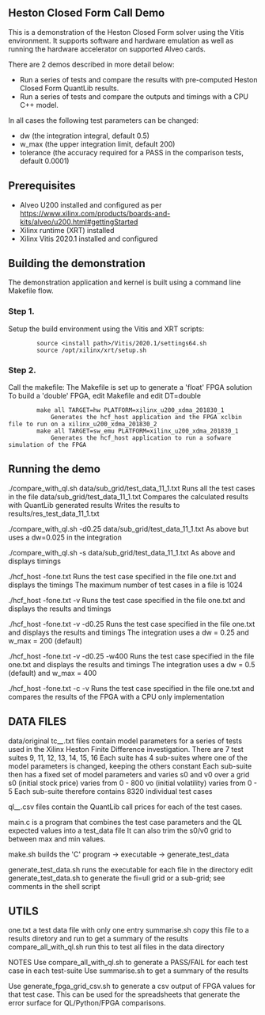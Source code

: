 ## Heston Closed Form Call Demo
This is a demonstration of the Heston Closed Form solver using the Vitis environment.  It supports software and hardware emulation as well as running the hardware accelerator on supported Alveo cards.

There are 2 demos described in more detail below:
- Run a series of tests and compare the results with pre-computed Heston Closed Form QuantLib results.
- Run a series of tests and compare the outputs and timings with a CPU C++ model.

In all cases the following test parameters can be changed:
- dw (the integration integral, default 0.5)
- w_max (the upper integration limit, default 200)
- tolerance (the accuracy required for a PASS in the comparison tests, default 0.0001)

## Prerequisites
- Alveo U200 installed and configured as per https://www.xilinx.com/products/boards-and-kits/alveo/u200.html#gettingStarted
- Xilinx runtime (XRT) installed
- Xilinx Vitis 2020.1 installed and configured

## Building the demonstration
The demonstration application and kernel is built using a command line Makefile flow.

### Step 1.
Setup the build environment using the Vitis and XRT scripts:

            source <install path>/Vitis/2020.1/settings64.sh
            source /opt/xilinx/xrt/setup.sh

### Step 2.
Call the makefile:
The Makefile is set up to generate a 'float' FPGA solution
To build a 'double' FPGA, edit Makefile and edit DT=double

            make all TARGET=hw PLATFORM=xilinx_u200_xdma_201830_1
                Generates the hcf_host application and the FPGA xclbin file to run on a xilinx_u200_xdma_201830_2 
            make all TARGET=sw_emu PLATFORM=xilinx_u200_xdma_201830_1
                Generates the hcf_host application to run a sofware simulation of the FPGA


## Running the demo
./compare_with_ql.sh data/sub_grid/test_data_11_1.txt 
Runs all the test cases in the file data/sub_grid/test_data_11_1.txt
Compares the calculated results with QuantLib generated results
Writes the results to results/res_test_data_11_1.txt

./compare_with_ql.sh -d0.25 data/sub_grid/test_data_11_1.txt
As above but uses a dw=0.025 in the integration

./compare_with_ql.sh -s data/sub_grid/test_data_11_1.txt
As above and displays timings

./hcf_host -fone.txt
Runs the test case specified in the file one.txt and displays the timings
The maximum number of test cases in a file is 1024

./hcf_host -fone.txt -v
Runs the test case specified in the file one.txt and displays the results and timings

./hcf_host -fone.txt -v -d0.25
Runs the test case specified in the file one.txt and displays the results and timings
The integration uses a dw = 0.25 and w_max = 200 (default)

./hcf_host -fone.txt -v -d0.25 -w400
Runs the test case specified in the file one.txt and displays the results and timings
The integration uses a dw = 0.5 (default) and w_max = 400

./hcf_host -fone.txt -c -v
Runs the test case specified in the file one.txt and compares the results of the FPGA with a CPU only implementation


## DATA FILES
data/original
tc_*_*.txt files contain model parameters for a series of tests used in the Xilinx Heston Finite Difference investigation.
There are 7 test suites 9, 11, 12, 13, 14, 15, 16
Each suite has 4 sub-suites where one of the model parameters is changed, keeping the others constant
Each sub-suite then has a fixed set of model parameters and varies s0 and v0 over a grid
s0 (initial stock price) varies from 0 - 800
vo (initial volatility) varies from 0 - 5
Each sub-suite therefore contains 8320 individual test cases

ql_*_*.csv files contain the QuantLib call prices for each of the test cases.

main.c is a program that combines the test case parameters and the QL expected values into a test_data file
It can also trim the s0/v0 grid to between max and min values.

make.sh builds the 'C' program -> executable -> generate_test_data

generate_test_data.sh runs the executable for each file in the directory
edit generate_test_data.sh to generate the fi=ull grid or a sub-grid; see comments in the shell script

## UTILS
one.txt                    a test data file with only one entry
summarise.sh               copy this file to a results diretory and run to get a summary of the results
compare_all_with_ql.sh     run this to test all files in the data directory

NOTES
Use compare_all_with_ql.sh to generate a PASS/FAIL for each test case in each test-suite
Use summarise.sh to get a summary of the results

Use generate_fpga_grid_csv.sh <test case file> to generate a csv output of FPGA values for that test case.
This can be used for the spreadsheets that generate the error surface for QL/Python/FPGA comparisons.
